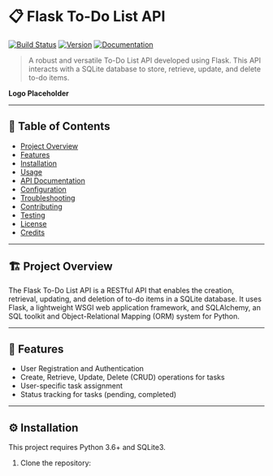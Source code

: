 # 📋 Flask To-Do List API

[![Build Status](https://travis-ci.org/yourname/yourproject.svg?branch=master)](https://travis-ci.org/yourname/yourproject)
[![Version](https://img.shields.io/badge/version-1.0.0-blue.svg?cacheSeconds=2592000)](https://img.shields.io/badge/version-1.0.0-blue.svg?cacheSeconds=2592000)
[![Documentation](https://img.shields.io/badge/documentation-yes-brightgreen.svg)](https://github.com/yourname/yourproject#readme)

> A robust and versatile To-Do List API developed using Flask. This API interacts with a SQLite database to store, retrieve, update, and delete to-do items.

**Logo Placeholder**

---

## 🚀 Table of Contents

- [Project Overview](#-project-overview)
- [Features](#-features)
- [Installation](#-installation)
- [Usage](#-usage)
- [API Documentation](#-api-documentation)
- [Configuration](#-configuration)
- [Troubleshooting](#-troubleshooting)
- [Contributing](#-contributing)
- [Testing](#-testing)
- [License](#-license)
- [Credits](#-credits)

---

## 🏗️ Project Overview

The Flask To-Do List API is a RESTful API that enables the creation, retrieval, updating, and deletion of to-do items in a SQLite database. It uses Flask, a lightweight WSGI web application framework, and SQLAlchemy, an SQL toolkit and Object-Relational Mapping (ORM) system for Python.

---

## 🎁 Features

- User Registration and Authentication
- Create, Retrieve, Update, Delete (CRUD) operations for tasks
- User-specific task assignment
- Status tracking for tasks (pending, completed)

---

## ⚙️ Installation

This project requires Python 3.6+ and SQLite3.

1. Clone the repository: